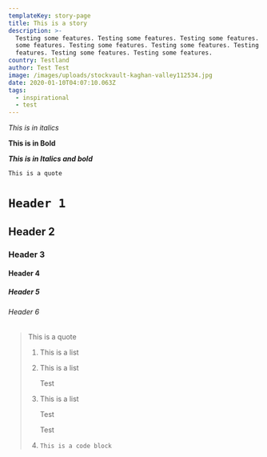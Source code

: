 ```yaml
---
templateKey: story-page
title: This is a story
description: >-
  Testing some features. Testing some features. Testing some features. Testing
  some features. Testing some features. Testing some features. Testing some
  features. Testing some features. Testing some features.
country: Testland
author: Test Test
image: /images/uploads/stockvault-kaghan-valley112534.jpg
date: 2020-01-10T04:07:10.063Z
tags:
  - inspirational
  - test
---
```

*This is in italics*

**This is in Bold**

***This is in Italics and bold***

`This is a quote`

# `Header 1`

## Header 2

### Header 3

#### Header 4

##### Header 5

###### Header 6

> This is a quote
>
> 1. This is a list
> 2. This is a list
>
>    Test
> 3. This is a list
>
>    Test
>
>    Test
> 4. ```
>    This is a code block
>    ```
